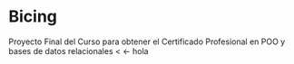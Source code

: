 # Bicing
Proyecto Final del Curso para obtener el Certificado Profesional en POO y bases de datos relacionales
<
<- hola
